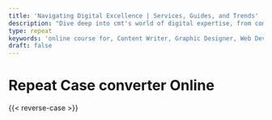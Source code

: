 ```yaml
---
title: 'Navigating Digital Excellence | Services, Guides, and Trends'
description: "Dive deep into cmt's world of digital expertise, from comprehensive career guides and innovative services to the latest trends. Unlock success in the digital landscape with us"
type: repeat
keywords: 'online course for, Content Writer, Graphic Designer, Web Developer, Software Engineer, Frontend Developer graphic designer, UI designer, digital marketing'
draft: false
---
```


# Repeat Case converter Online

{{< reverse-case >}}